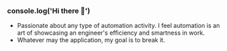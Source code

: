 ### console.log('Hi there 👋')
* Passionate about any type of automation activity. I feel automation is an art of showcasing an engineer's efficiency and smartness in work.
* Whatever may the application, my goal is to break it.
